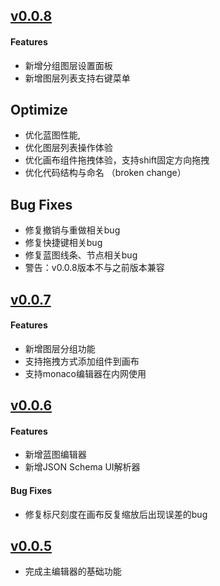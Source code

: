 ## [v0.0.8](https://github.com/xiaopujun/light-chaser/releases/tag/v0.0.8)

#### Features

- 新增分组图层设置面板
- 新增图层列表支持右键菜单

## Optimize

- 优化蓝图性能,
- 优化图层列表操作体验
- 优化画布组件拖拽体验，支持shift固定方向拖拽
- 优化代码结构与命名 （broken change）

## Bug Fixes

- 修复撤销与重做相关bug
- 修复快捷键相关bug
- 修复蓝图线条、节点相关bug
- 警告：v0.0.8版本不与之前版本兼容

## [v0.0.7](https://github.com/xiaopujun/light-chaser/releases/tag/v0.0.7)

#### Features

- 新增图层分组功能
- 支持拖拽方式添加组件到画布
- 支持monaco编辑器在内网使用

## [v0.0.6](https://github.com/xiaopujun/light-chaser/releases/tag/v0.0.6)

#### Features

- 新增蓝图编辑器
- 新增JSON Schema UI解析器

#### Bug Fixes

- 修复标尺刻度在画布反复缩放后出现误差的bug

## [v0.0.5](https://github.com/xiaopujun/light-chaser/releases/tag/v0.0.5)

- 完成主编辑器的基础功能
